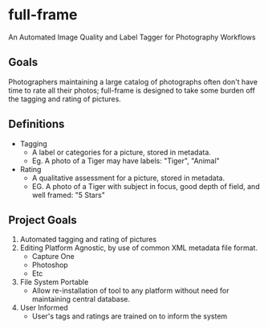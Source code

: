 # full-frame
An Automated Image Quality and Label Tagger for Photography Workflows


## Goals
Photographers maintaining a large catalog of photographs often don't have time to rate all their photos; 
full-frame is designed to take some burden off the tagging and rating of pictures. 


## Definitions
- Tagging
  - A label or categories for a picture, stored in metadata.
  - Eg. A photo of a Tiger may have labels: "Tiger", "Animal"
- Rating
  - A qualitative assessment for a picture, stored in metadata.
  - EG. A photo of a Tiger with subject in focus, good depth of field, and well framed: "5 Stars"

## Project Goals
1. Automated tagging and rating of pictures
2. Editing Platform Agnostic, by use of common XML metadata file format.
   - Capture One
   - Photoshop
   - Etc
3. File System Portable
   - Allow re-installation of tool to any platform without need for maintaining central database.
4. User Informed
   - User's tags and ratings are trained on to inform the system 